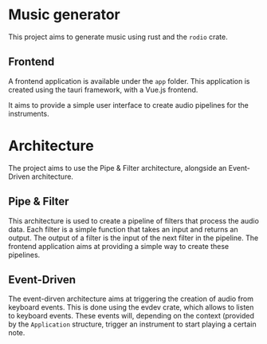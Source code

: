 # Music generator
This project aims to generate music using rust and the `rodio` crate.

## Frontend
A frontend application is available under the `app` folder. This application is created using the tauri framework, with a Vue.js frontend.

It aims to provide a simple user interface to create audio pipelines for the instruments.

# Architecture
The project aims to use the Pipe & Filter architecture, alongside an Event-Driven architecture.

## Pipe & Filter
This architecture is used to create a pipeline of filters that process the audio data. Each filter is a simple function that takes an input and returns an output. The output of a filter is the input of the next filter in the pipeline.
The frontend application aims at providing a simple way to create these pipelines.

## Event-Driven
The event-dirven architecture aims at triggering the creation of audio from keyboard events. This is done using the evdev crate, which allows to listen to keyboard events. These events will, depending on the context (provided by the `Application` structure, trigger an instrument to start playing a certain note.
